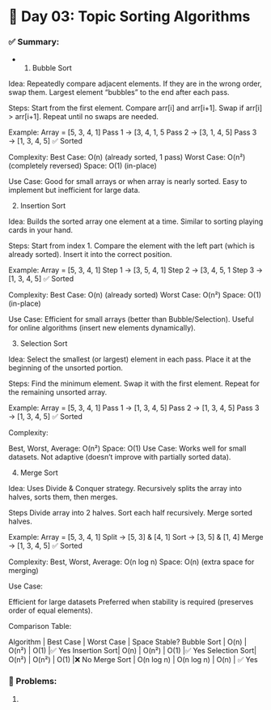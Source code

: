 # 📘 Day 03: Topic Sorting Algorithms

### ✅ Summary:
- 1. Bubble Sort

Idea:
Repeatedly compare adjacent elements.
If they are in the wrong order, swap them.
Largest element “bubbles” to the end after each pass.

Steps:
Start from the first element.
Compare arr[i] and arr[i+1].
Swap if arr[i] > arr[i+1].
Repeat until no swaps are needed.

Example:
Array = [5, 3, 4, 1]
Pass 1 → [3, 4, 1, 5
Pass 2 → [3, 1, 4, 5]
Pass 3 → [1, 3, 4, 5] ✅ Sorted

Complexity:
Best Case: O(n) (already sorted, 1 pass)
Worst Case: O(n²) (completely reversed)
Space: O(1) (in-place)

Use Case:
Good for small arrays or when array is nearly sorted.
Easy to implement but inefficient for large data.

2. Insertion Sort

Idea:
Builds the sorted array one element at a time.
Similar to sorting playing cards in your hand.

Steps:
Start from index 1.
Compare the element with the left part (which is already sorted).
Insert it into the correct position.

Example:
Array = [5, 3, 4, 1]
Step 1 → [3, 5, 4, 1]
Step 2 → [3, 4, 5, 1
Step 3 → [1, 3, 4, 5] ✅ Sorted

Complexity:
Best Case: O(n) (already sorted)
Worst Case: O(n²)
Space: O(1) (in-place)

Use Case:
Efficient for small arrays (better than Bubble/Selection).
Useful for online algorithms (insert new elements dynamically).

3. Selection Sort

Idea:
Select the smallest (or largest) element in each pass.
Place it at the beginning of the unsorted portion.

Steps:
Find the minimum element.
Swap it with the first element.
Repeat for the remaining unsorted array.

Example:
Array = [5, 3, 4, 1]
Pass 1 → [1, 3, 4, 5]
Pass 2 → [1, 3, 4, 5]
Pass 3 → [1, 3, 4, 5] ✅ Sorted

Complexity:

Best, Worst, Average: O(n²)
Space: O(1)
Use Case:
Works well for small datasets.
Not adaptive (doesn’t improve with partially sorted data).

4. Merge Sort

Idea:
Uses Divide & Conquer strategy.
Recursively splits the array into halves, sorts them, then merges.

Steps
Divide array into 2 halves.
Sort each half recursively.
Merge sorted halves.

Example:
Array = [5, 3, 4, 1]
Split → [5, 3] & [4, 1]
Sort → [3, 5] & [1, 4]
Merge → [1, 3, 4, 5] ✅ Sorted

Complexity:
Best, Worst, Average: O(n log n)
Space: O(n) (extra space for merging)

Use Case:

Efficient for large datasets
Preferred when stability is required (preserves order of equal elements).

Comparison Table:

Algorithm	  |  Best Case	|  Worst Case	 |   Space	 Stable?
Bubble Sort   |	O(n)	    |   O(n²)	     |  O(1)	|✅ Yes
Insertion Sort|	O(n)	    |  O(n²)	     |  O(1)	|✅ Yes
Selection Sort| O(n²)	    |  O(n²)	     |  O(1)	|❌ No
Merge Sort	  | O(n log n)  | O(n log n)      |	O(n)	| ✅ Yes


### 🔗 Problems:
1. 
